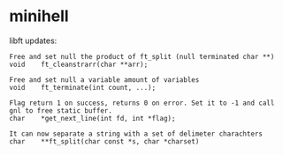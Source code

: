 # minihell

libft updates:

    Free and set null the product of ft_split (null terminated char **)
    void	ft_cleanstrarr(char **arr);

    Free and set null a variable amount of variables
    void	ft_terminate(int count, ...);

    Flag return 1 on success, returns 0 on error. Set it to -1 and call gnl to free static buffer.
    char	*get_next_line(int fd, int *flag);

    It can now separate a string with a set of delimeter charachters
    char	**ft_split(char const *s, char *charset)

